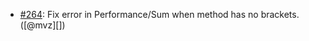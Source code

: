 * [#264](https://github.com/rubocop/rubocop-performance/pull/264): Fix error in Performance/Sum when method has no brackets. ([@mvz][])
